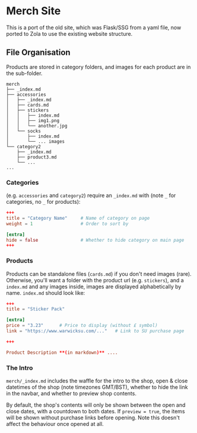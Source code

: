# Merch Site

This is a port of the old site, which was Flask/SSG from a yaml file, now ported to Zola to use the existing website structure. 

## File Organisation
Products are stored in category folders, and images for each product are in the sub-folder.

```
merch
├── _index.md
├── accessories
│   ├── _index.md
│   ├── cards.md
│   ├── stickers
│   │   ├── index.md
│   │   ├── img1.png
│   │   └── another.jpg
│   └── socks
│       ├── index.md
│       └── ... images
└── category2
    ├── _index.md
    ├── product3.md
    └── ...
...
```

### Categories
(e.g. `accessories` and `category2`) require an `_index.md` with (note `_` for categories, no `_` for products):
```toml
+++
title = "Category Name"     # Name of category on page
weight = 1                  # Order to sort by

[extra]
hide = false                # Whether to hide category on main page
+++
```

### Products
Products can be standalone files (`cards.md`) if you don't need images (rare). Otherwise, you'll want a folder with the product url (e.g. `stickers`), and a `index.md` and any images inside, images are displayed alphabetically by name. `index.md` should look like:

```toml
+++
title = "Sticker Pack"

[extra]
price = "3.23"      # Price to display (without £ symbol)
link = "https://www.warwicksu.com/..."   # Link to SU purchase page

+++

Product Description **(in markdown)** ....
```

### The Intro
`merch/_index.md` includes the waffle for the intro to the shop, open & close datetimes of the shop (note timezones GMT/BST), whether to hide the link in the navbar, and whether to preview shop contents. 

By default, the shop's contents will only be shown between the open and close dates, with a countdown to both dates. If `preview = true`, the items will be shown without purchase links before opening. Note this doesn't affect the behaviour once opened at all.